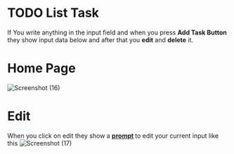 # TODO List Task
If You write anything in the input field and when you press <b>Add Task Button</b> they show input data below and after that you <b>edit</b> and <b>delete</b> it.

# Home Page 
![Screenshot (16)](https://github.com/ahsanbasharat4385/TODO-List/assets/163886352/b7d4e33b-18e2-4537-83af-0f1f0e44593a)
# Edit
When you click on edit they show a <b> <u>prompt</u> </b> to edit your current input like this
![Screenshot (17)](https://github.com/ahsanbasharat4385/TODO-List/assets/163886352/70f1e87a-db54-48f5-864c-13d42243635e)
